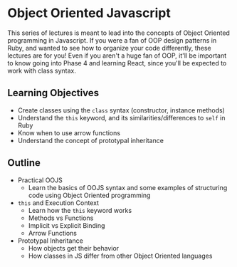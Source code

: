 # Object Oriented Javascript

This series of lectures is meant to lead into the concepts of Object Oriented programming in Javascript. If you were a fan of OOP design patterns in Ruby, and wanted to see how to organize your code differently, these lectures are for you! Even if you aren't a huge fan of OOP, it'll be important to know going into Phase 4 and learning React, since you'll be expected to work with class syntax.

## Learning Objectives

- Create classes using the `class` syntax (constructor, instance methods)
- Understand the `this` keyword, and its similarities/differences to `self` in Ruby
- Know when to use arrow functions
- Understand the concept of prototypal inheritance

## Outline

- Practical OOJS
  - Learn the basics of OOJS syntax and some examples of structuring code using Object Oriented programming
- `this` and Execution Context
  - Learn how the `this` keyword works
  - Methods vs Functions
  - Implicit vs Explicit Binding
  - Arrow Functions
- Prototypal Inheritance
  - How objects get their behavior
  - How classes in JS differ from other Object Oriented languages

